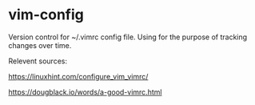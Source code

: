 # vim-config
Version control for ~/.vimrc config file. Using for the purpose of tracking changes over time.

Relevent sources:

https://linuxhint.com/configure_vim_vimrc/

https://dougblack.io/words/a-good-vimrc.html
